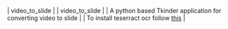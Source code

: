 
| video_to_slide  |
| video_to_slide |
| A python based Tkinder application for converting video to slide |
| To  install teserract ocr follow [this](https://codetoprosper.com/tesseract-ocr-for-windows/) |
